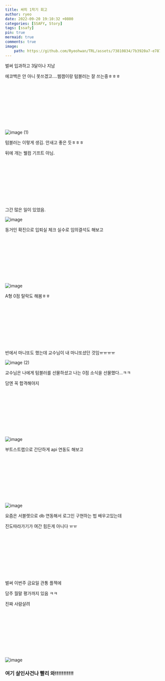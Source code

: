 ```yaml
---
title: 싸피 1학기 회고
author: ryeo
date: 2022-09-20 19:10:32 +0800
categories: [SSAFY, Story]
tags: [ssafy]
pin: true
mermaid: true
comments: true
image:
    path: https://github.com/Ryeohwan/TRL/assets/73810834/7b3920a7-e787-454e-adb0-97ba67a53574
---
```

벌써 입과하고 3달이나 지남

에코백은 안 아니 못쓰겠고....웹캠이랑 텀블러는 잘 쓰는중ㅎㅎㅎ

<br>
<br>
<br>
<br>
<br>
<br>
<br>
<br>

![image (1)](https://github.com/Ryeohwan/TRL/assets/73810834/64da8ec7-fe26-40d0-aeec-1bb4b306600b)

텀블러는 이렇게 생김. 안새고 좋은 듯ㅎㅎㅎ 

뒤에 개는 웰컴 기프트 아님.

<br>
<br>
<br>
<br>
<br>
<br>
<br>
<br>

그간 많은 일이 있었음.

![image](https://github.com/Ryeohwan/TRL/assets/73810834/a1a2809e-34f7-4fc2-ba09-42351f7f7d67)

동거인 확진으로 입퇴실 체크 실수로 임의결석도 해보고

<br>
<br>
<br>
<br>
<br>
<br>
<br>
<br>

![image](https://github.com/Ryeohwan/TRL/assets/73810834/3dd962bc-e5a0-4421-aa13-894601dc7c86)

A형 0점 탈락도 해봄ㅎㅎ

<br>
<br>
<br>
<br>
<br>
<br>
<br>
<br>

반에서 마니또도 했는데 교수님이 내 마니또셨던 것임ㅠㅠㅠㅠ

![image (2)](https://github.com/Ryeohwan/TRL/assets/73810834/e7c191e0-e65c-48a9-9209-c3e75c2338d8)

교수님은 나에게 텀블러를 선물하셨고 나는 0점 소식을 선물했다...ㅋㅋ

담엔 꼭 합격해야지

<br>
<br>
<br>
<br>
<br>
<br>
<br>
<br>

![image](https://github.com/Ryeohwan/TRL/assets/73810834/d1370847-134a-4c2b-9c78-baa1cf173326)

부트스트랩으로 간단하게 api 연동도 해보고

<br>
<br>
<br>
<br>
<br>
<br>
<br>
<br>

![image](https://github.com/Ryeohwan/TRL/assets/73810834/b82ae3ce-a892-4473-97fb-47b48af5c6df)

요즘은 서블렛으로 db 연동해서 로그인 구현하는 법 배우고있는데

진도따라가기가 여간 힘든게 아니다 ㅠㅠ

<br>
<br>
<br>
<br>
<br>
<br>
<br>
<br>


벌써 이번주 금요일 관통 플젝에

담주 월말 평가까지 있음 ㅋㅋ

진짜 사람살려

<br>
<br>
<br>
<br>
<br>
<br>
<br>
<br>


![image](https://github.com/Ryeohwan/TRL/assets/73810834/1774582c-8332-4e3d-94e4-3a7052ea5f52)


### 여기 살인사건나 빨리 와!!!!!!!!!!!

